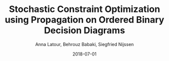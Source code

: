 ---
title: "Stochastic Constraint Optimization using Propagation on Ordered Binary Decision Diagrams"
collection: publications
permalink: /publication/2018-07-01-Stochastic-Constraint-Optimization-using-Propagation-on-Ordered-Binary-Decision-Diagrams
date: 2018-07-01
year: 2018
author: ' Anna Latour,  Behrouz Babaki,  Siegfried Nijssen'
venue: '8th International Workshop on Statistical Relational AI (StarAI 2018), held in conjunction with IJCAI 2018'
links: <a href="https://arxiv.org/abs/1807.01079" target="_blank">pdf</a>, <a href="https://github.com/latower/latower.github.io/raw/master/files/slides/LatEtAl18.pdf" download target="_blank">slides</a>, <a href="https://github.com/latower/latower.github.io/raw/master/files/poster/LatEtAl18.pdf" download target="_blank">poster</a>, <a href="https://github.com/latower/latower.github.io/raw/master/files/bib/LatEtAl18.bib" download target="_blank">bib</a>
---